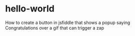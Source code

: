 # hello-world
How to create a button in jsfiddle that shows a popup saying Congratulations over a gif that can trigger a zap
